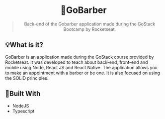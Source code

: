 <h1 align='center'>💈GoBarber</h1>
<blockquote align='center'>Back-end of the Gobarber application made during the GoStack Bootcamp by Rocketseat.</blockquote>

## 💡What is it?
GoBarber is an application made during the GoStack course provided by Rocketseat. It was developed to teach about back-end, front-end and mobile using Node, React JS and React Native. The application allows you to make an appointment with a barber or be one.
It is also focused on using the SOLID principles.

## 🚧Built With
- NodeJS
- Typescript

<!--
First things first:
yarn add express
yarn add @types/express -D
yarn add typescript -D
yarn add ts-node-dev -D
tsc --init

At the tsconfig.json file:
Uncomment outDir and rename to ./dist
Uncomment rootDir and rename to ./src

The command yarn tsc converts typescript to regular javascript

Edit the package.json adding the script attribute

Other libraries:
yarn add uuidv4
yarn add date-fns
-->
